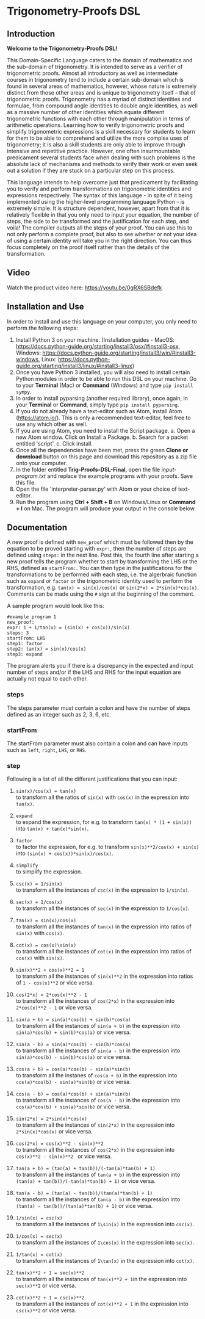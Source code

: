 # Trigonometry-Proofs DSL

## Introduction

**Welcome to the Trigonometry-Proofs DSL!**

This Domain-Specific Language caters to the domain of mathematics and the sub-domain of trigonometry. It is intended to serve as a verifier of trigonometric proofs. Almost all introductory as well as intermediate courses in trigonometry tend to include a certain sub-domain which is found in several areas of mathematics, however, whose nature is extremely distinct from those other areas and is unique to trigonometry itself – that of trigonometric proofs. Trigonometry has a myriad of distinct identities and formulae, from compound angle identities to double angle identities, as well as a massive number of other identities which equate different trigonometric functions with each other through manipulation in terms of arithmetic operations. Learning how to verify trigonometric proofs and simplify trigonometric expressions is a skill necessary for students to learn for them to be able to comprehend and utilize the more complex uses of trigonometry; it is also a skill students are only able to improve through intensive and repetitive practice. However, one often insurmountable predicament several students face when dealing with such problems is the absolute lack of mechanisms and methods to verify their work or even seek out a solution if they are stuck on a particular step on this process.

This language intends to help overcome just that predicament by facilitating you to verify and perform transformations on trigonometric identities and expressions respectively. The syntax of this language - in spite of it being implemented using the higher-level programming language Python - is extremely simple. It is structure dependent, however, apart from that it is relatively flexible in that you only need to input your equation, the number of steps, the side to be transformed and the justification for each step, and voila! The compiler outputs all the steps of your proof. You can use this to not only perform a complete proof, but also to see whether or not your idea of using a certain identity will take you in the right direction. You can thus focus completely on the proof itself rather than the details of the transformation.

## Video

Watch the product video here: https://youtu.be/0gRX6SBdefk

## Installation and Use

In order to install and use this language on your computer, you only need to perform the following steps:

1. Install Python 3 on your machine. (Installation guides - MacOS: https://docs.python-guide.org/starting/install3/osx/#install3-osx, Windows: https://docs.python-guide.org/starting/install3/win/#install3-windows, Linux: https://docs.python-guide.org/starting/install3/linux/#install3-linux)
2. Once you have Python 3 installed, you will also need to install certain Python modules in order to be able to run this DSL on your machine. Go to your **Terminal** (Mac) or **Command** (Windows) and type ```pip install sympy```.
3. In order to install pyparsing (another required library), once again, in your **Terminal** or **Command**, simply type ```pip install pyparsing```.
4. If you do not already have a text-editor such as Atom, install Atom (https://atom.io/). This is only a recommended text-editor, feel free to use any which other as well.
5. If you are using Atom, you need to install the Script package.
    a. Open a new Atom window. Click on Install a Package.
    b. Search for a packet entitled 'script'.
    c. Click install.
6. Once all the dependencies have been met, press the green **Clone or download** button on this page and download this repository as a zip file onto your computer.
7. In the folder entitled **Trig-Proofs-DSL-Final**, open the file *input-program.txt* and replace the example programs with your proofs. Save this file.
8. Open the file 'interpreter-parser.py' with Atom or your choice of text-editor.
9. Run the program using **Ctrl + Shift + B** on Windows/Linux or **Command + I** on Mac. The program will produce your output in the console below.

## Documentation

A new proof is defined with ```new_proof``` which must be followed then by the equation to be proved starting with ```expr:```, then the number of steps are defined using ```steps:``` in the next line. Post this, the fourth line after starting a new proof tells the program whether to start by transforming the LHS or the RHS, defined as ```startFrom:```. You can then type in the justifications for the transformations to be performed with each step, i.e. the algerbraic function such as ```expand``` or ```factor``` or the trigonometric identity used to perform the transformation, e.g. ```tan(x) = sin(x)/cos(x)``` or ```sin(2*x) = 2*sin(x)*cos(x)```. Comments can be made using the ```#``` sign at the beginning of the comment.

A sample program would look like this:

```
#example program 1
new_proof:
expr: 1 + 1/tan(x) = (sin(x) + cos(x))/sin(x)
steps: 3
startFrom: LHS
step1: factor
step2: tan(x) = sin(x)/cos(x)
step3: expand
```

The program alerts you if there is a discrepancy in the expected and input number of steps and/or if the LHS and RHS for the input equation are actually not equal to each other.

### steps

The steps parameter must contain a colon and have the number of steps defined as an integer such as 2, 3, 6, etc.

### startFrom

The startFrom parameter must also contain a colon and can have inputs such as ```left```, ```right```, ```LHS```, or ```RHS```.

### step

Following is a list of all the different justifications that you can input:

1. ```sin(x)/cos(x) = tan(x)```\
to transform all the ratios of ```sin(x)``` with ```cos(x)``` in the expression into ```tan(x)```.

2. ```expand```\
to expand the expression, for e.g. to transform ```tan(x) * (1 + sin(x))``` into ```tan(x) + tan(x)*sin(x)```.

3. ```factor```\
to factor the expression, for e.g. to transform ```sin(x)**2/cos(x) + sin(x)``` into ```(sin(x) + cos(x))*sin(x)/cos(x)```.

4. ```simplify```\
to simplify the expression.

5. ```csc(x) = 1/sin(x)```\
to transform all the instances of ```csc(x)``` in the expression to ```1/sin(x)```.

6. ```sec(x) = 1/cos(x)```\
to transform all the instances of ```sec(x)``` in the expression to ```1/cos(x)```.

7. ```tan(x) = sin(x)/cos(x)``` \
to transform all the instances of ```tan(x)``` in the expression into ratios of ```sin(x)``` with ```cos(x)```.

8. ```cot(x) = cos(x)\sin(x)``` \
to transform all the instances of ```cot(x)``` in the expression into ratios of ```cos(x)``` with ```sin(x)```.

9. ```sin(x)**2 + cos(x)**2 = 1```\
to transform all the instances of ```sin(x)**2``` in the expression into ratios of ```1 - cos(x)**2``` or vice versa.

10. ```cos(2*x) = 2*cos(x)**2 - 1```\
to transform all the instances of ```cos(2*x)``` in the expression into ```2*cos(x)**2 - 1``` or vice versa.

11. ```sin(a + b) = sin(a)*cos(b) + sin(b)*cos(a)```\
to transform all the instances of ```sin(a + b)```  in the expression into ```sin(a)*cos(b) + sin(b)*cos(a)``` or vice versa.

12. ```sin(a - b) = sin(a)*cos(b) - sin(b)*cos(a)```\
to transform all the instances of ```sin(a - b)``` in the expression into ```sin(a)*cos(b) - sin(b)*cos(a)``` or vice versa.

13. ```cos(a + b) = cos(a)*cos(b) - sin(a)*sin(b)```\
to transform all the instanes of ```cos(a + b)``` in the expression into  ```cos(a)*cos(b) - sin(a)*sin(b)``` or vice versa.

14. ```cos(a - b) = cos(a)*cos(b) + sin(a)*sin(b)```\
to transform all the instances of  ```cos(a - b)``` in the expression into ```cos(a)*cos(b) + sin(a)*sin(b)``` or vice versa.

15.   ```sin(2*x) = 2*sin(x)*cos(x)``` \
to transform all the instances of ```sin(2*x)``` in the expression into ```2*sin(x)*cos(x)``` or vice versa.

16. ```cos(2*x) = cos(x)**2 - sin(x)**2```\
to transform all the instances of ```cos(2*x)``` in the expression into ```cos(x)**2 - sin(x)**2 ``` or vice versa.

17. ```tan(a + b) = (tan(a) + tan(b))/(-tan(a)*tan(b) + 1)```\
to transform all the instances of ```tan(a + b)``` in the expression into ```(tan(a) + tan(b))/(-tan(a)*tan(b) + 1)``` or vice versa.

18. ```tan(a - b) = (tan(a) - tan(b))/(tan(a)*tan(b) + 1)```\
to transform all the instances of ```tan(a - b)``` in the expression into ```(tan(a) - tan(b))/(tan(a)*tan(b) + 1)``` or vice versa.

19. ```1/sin(x) = csc(x)```\
to transform all the instances of ```1\sin(x)```  in the expression into ```csc(x)```.

20. ```1/cos(x) = sec(x)```\
to transform all the instances of ```1\cos(x)```  in the expression into ```sec(x)```.

21. ```1/tan(x) = cot(x)```\
to transform all the instances of ```1\tan(x)```  in the expression into ```cot(x)```.

22. ```tan(x)**2 + 1 = sec(x)**2```\
to transform all the instances of ```tan(x)**2 + 1```in the expression into ```sec(x)**2``` or vice versa.

23. ```cot(x)**2 + 1 = csc(x)**2```\
to transform all the instances of ```cot(x)**2 + 1``` in the expression into ```csc(x)**2``` or vice versa.



